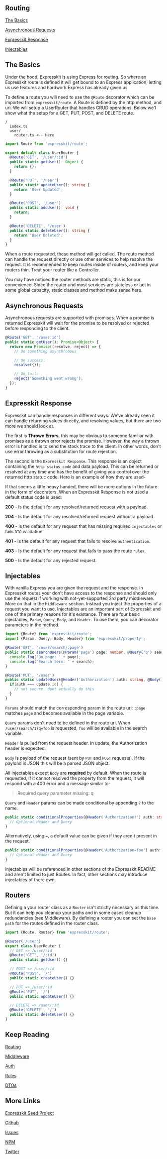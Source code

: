 Routing
-------

[The Basics](#thebasics)

[Asynchronous Requests](#async)

[Expresskit Response](#response)

[Injectables](#thebasics)

## The Basics

Under the hood, Expresskit is using Express for routing. So where an Expresskit route
is defined it will get bound to an Express application, letting us use features and
hardwork Express has already given us

To define a route you will need to use the `@Route` decorator which can be imported
from `expresskit/route`. A Route is defined by the http method, and uri. We will setup
a UserRouter that handles CRUD operations. Below we'l show what the setup for a GET,
PUT, POST, and DELETE route.

```
/
  index.ts
  user/
    router.ts <-- Here
```

```typescript
import Route from 'expresskit/route';

export default class UserRouter {
  @Route('GET', '/user/:id')
  public static getUser(): Object {
    return {};
  }

  @Route('PUT', '/user')
  public static updateUser(): string {
    return 'User Updated';
  }

  @Route('POST', '/user')
  public static addUser(): void {
    return;
  }

  @Route('DELETE', '/user')
  public static deleteUser(): string {
    return 'User Deleted';
  }
}
```

When a route requested, these method will get called. The route method can handle the
request directly or use other services to help resolve the request. It is recommended
to keep routes inside of routers, and keep your routers thin. Treat your router like
a Controller.

You may have noticed the router methods are static, this is for our convenience. Since
the router and most services are stateless or act in some global capacity, static classes
and method make sense here.

<a name="async"></a>
## Asynchronous Requests

Asynchronous requests are supported with promises. When a promise is returned Expresskit
will wait for the promise to be resolved or rejected before responding to the client.


```typescript
@Route('GET', '/user:id')
public static getUser(): Promise<Object> {
  return new Promise((resolve, reject) => {
    // Do something asynchronous

    // On success:
    resolve({});

    // On fail:
    reject('Something went wrong');
  });
}
```

<a name="response"></a>
## Expresskit Response

Expresskit can handle responses in different ways. We've already seen it can handle
returning values directly, and resolving values, but there are two more we should
look at.

The first is **Thrown Errors**, this may be obvious to someone familiar
with promises as a thrown error rejects the promise. However, the way a thrown error
is handled is to send the stack trace to the client. In other words, don't use
error throwing as a substitution for route rejection.

The second is the `Expresskit Response`. This response is an object containing
the `http status code` and data payload. This can be returned or resolved at any
time and has the benefit of giving you control over the returned http statuc code.
Here is an example of how they are used-

If that seems a little heavy handed, there will be more options in the future in the
form of decorators. When an Expresskit Response is not used a default status code is
used:

**200** - Is the default for any resolved/returned request with a payload.

**204** - Is the default for any resolved/returned request without a payload.

**400** - Is the default for any request that has missing required `injectables`
          or fails `DTO` validation.

**401** - Is the default for any request that fails to resolve `authentication`.

**403** - Is the default for any request that fails to pass the route `rules`.

**500** - Is the default for any rejected request.

<a name="injectables"></a>
## Injectables

With vanilla Express you are given the request and the response. In Expresskit routes
your don't have access to the response and should only use the request if working with
not-yet-supported 3rd party middleware. More on that in the `Middleware` section.
Instead you inject the properties of a request you want to use. Injectables are an
important part of Expresskit and one of the primary reasons for it's existance.
There are four basic injectables, `Param`, `Query`, `Body`, and `Header`. To use
them, you can decorator parameters in the method.

```typescript
import {Route} from 'expresskit/route';
import {Param, Query, Body, Header} from 'expresskit/property';

@Route('GET', '/user/search/:page')
public static searchUsers(@Param('page') page: number, @Query('q') search: string): Promise<Object> {
  console.log('On page: ' + page);
  console.log('Search term: ' + search);
}

@Route('PUT', '/user')
public static updateUser(@Header('Authorization') auth: string, @Body(): update: any) {
  if(auth === update.id) {
    // not secure. dont actually do this
  }
}
```

`Params` should match the correspending param in the route uri: `:page` matches `page` and
becomes available in the page variable.

`Query` params don't need to be defined in the route uri. When `/user/search/1?q=foo`
is requested, `foo` will be available in the search variable.

`Header` is pulled from the request header. In update, the Authorization header is
expected.

`Body` is payload of the request (sent by `PUT` and `POST` requests). If the payload
is JSON this will be a parsed JSON object.

All injectables except `Body` are **required** by default. When the route is requested,
if it cannot resolved the property from the request, it will respond with a 400 error
and a message similar to-


>  Required query parameter missing: q


`Query` and `Header` params can be made conditional by appending `?` to the name.

```typescript
public static conditionalProperties(@Header('Authorization?') auth: string, @Query('q?') q: string) {
  // Optional Header and Query
}
```

Alternatively, using `=`, a default value can be given if they aren't present in the request.

```typescript
public static conditionalProperties(@Header('Authorization=foo') auth: string, @Query('q=bar') q: string) {
  // Optional Header and Query
}
```

Injectables will be referenced in other sections of the Expresskit README and aren't
limited to just Routes. In fact, other sections may introduce injectables of there
own.

<a name="router"></a>
## Routers

Defining a your router class as a `Router` isn't strictly necessary as this time.
But it can help you cleanup your paths and in some cases cleanup redundancies (see
Middleware). By defining a router you can set the `base path` for the routes defined
in the router class.

```typescript
import {Route, Router} from 'expresskit/route';

@Router('/user')
export class UserRouter {
  // GET => /user/:id
  @Route('GET', '/:id')
  public static getUser() {}

  // POST => /user/:id
  @Route('POST', '/')
  public static createUser() {}

  // PUT => /user/:id
  @Route('PUT', '/')
  public static updateUser() {}

  // DELETE => /user/:id
  @Route('DELETE', '/')
  public static deleteUser() {}
}
```

## Keep Reading

[Routing](routing/)

[Middleware](middleware/)

[Auth](auth/)

[Rules](rules/)

[DTOs](dtos/)

## More Links

[Expresskit Seed Project]()

[Github](https://github.com/iamchairs/expresskit)

[Issues](https://github.com/iamchairs/expresskit/issues)

[NPM](https://www.npmjs.com/package/expresskit)

[Twitter](https://twitter.com/micahwllmsn)